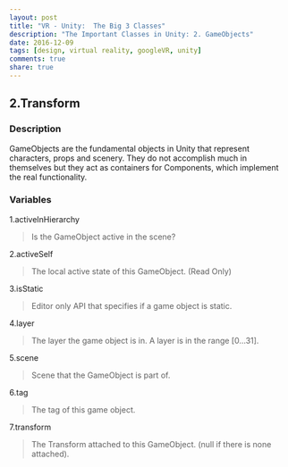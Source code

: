 ```yaml
---
layout: post
title: "VR - Unity:  The Big 3 Classes"
description: "The Important Classes in Unity: 2. GameObjects"
date: 2016-12-09
tags: [design, virtual reality, googleVR, unity]
comments: true
share: true
---
```


## 2.Transform 

### Description

GameObjects are the fundamental objects in Unity that represent characters, 
props and scenery. They do not accomplish much in themselves but they act as 
containers for Components, which implement the real functionality.

### Variables

1.activeInHierarchy

> Is the GameObject active in the scene?

2.activeSelf	

> The local active state of this GameObject. (Read Only)

3.isStatic	

> Editor only API that specifies if a game object is static.

4.layer	

> The layer the game object is in. A layer is in the range [0...31].

5.scene	

> Scene that the GameObject is part of.

6.tag	

> The tag of this game object.

7.transform	

> The Transform attached to this GameObject. (null if there is none attached).
